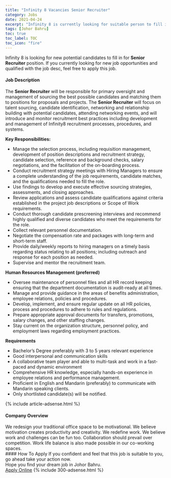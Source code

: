 ```yaml
---
title: "Infinity 8 Vacancies Senior Recruiter" 
category: Jobs 
date: 2021-04-24 
excerpt: "Infinity 8 is currently looking for suitable person to fill in the Senior Recruiter which based in Johor Bahru" 
tags: [Johor Bahru] 
toc: true 
toc_label: TOC 
toc_icon: "fire" 
--- 
```


<p>Infinity 8 is looking for new potential candidates to fill in for <b>Senior Recruiter</b> position. If you currently looking for new job opportunities and qualified with the job desc, feel free to apply this job.
</p><div><div><h4>Job Description</h4></div><div><div><span><div><p>The <strong>Senior Recruiter</strong> will be responsible for primary oversight and management of sourcing the best possible candidates and matching them to positions for proposals and projects. The <strong>Senior Recruiter</strong> will focus on talent sourcing, candidate identification, networking and relationship building with potential candidates, attending networking events, and will introduce and monitor recruitment best practices including development and management of Infinity8 recruitment processes, procedures, and systems.</p><p><strong>Key Responsibilities:</strong></p><ul><li>Manage the selection process, including requisition management, development of position descriptions and recruitment strategy, candidate selection, reference and background checks, salary negotiations, and the facilitation of the on-boarding process.</li><li>Conduct recruitment strategy meetings with Hiring Managers to ensure a complete understanding of the job requirements, candidate matches, and the qualifications needed to fill the role.</li><li>Use findings to develop and execute effective sourcing strategies, assessments, and closing approaches.</li><li>Review applications and assess candidate qualifications against criteria established in the project job descriptions or Scope of Work requirements.</li><li>Conduct thorough candidate prescreening interviews and recommend highly qualified and diverse candidates who meet the requirements for the role.</li><li>Collect relevant personnel documentation.</li><li>Negotiate the compensation rate and packages with long-term and short-term staff.</li><li>Provide daily/weekly reports to hiring managers on a timely basis regarding status relating to all positions; including outreach and response for each position as needed.</li><li>Supervise and mentor the recruitment team.</li></ul><p><strong>Human Resources Management (preferred)</strong></p><ul><li>Oversee maintenance of personnel files and all HR record keeping ensuring that the department documentation is audit-ready at all times.</li><li>Manage and provide guidance in the areas of benefits administration, employee relations, policies and procedures.</li><li>Develop, implement, and ensure regular update on all HR policies, process and procedures to adhere to rules and regulations.</li><li>Prepare appropriate approval documents for transfers, promotions, salary changes, and other staffing changes.</li><li>Stay current on the organization structure, personnel policy, and employment laws regarding employment practices.</li></ul><p><strong>Requirements</strong></p><ul><li>Bachelor&#8217;s Degree preferably with 3 to 5 years relevant experience</li><li>Good interpersonal and communication skills</li><li>A collaborative team player and able to multi-task and work in a fast-paced and dynamic environment</li><li>Comprehensive HR knowledge, especially hands-on experience in employee relations and performance management.</li><li>Proficient in English and Mandarin (preferably) to communicate with Mandarin speaking clients.&#160;</li><li>Only shortlisted candidate(s) will be notified.</li></ul></div></span></div></div></div> 
{% include article-adsense.html %} 
<div><div><h4>Company Overview</h4></div><div><div><span><div><div>
	We redesign your traditional office space to be motivational. We believe motivation creates productivity and creativity.&#160;We&#160;redefine work. We believe work and challenges can be fun too. Collaboration should prevail over competition. Work life balance is also made possible in our co-working spaces.</div></div></span></div></div></div> 
#### How To Apply 
If you confident and feel that this job is suitable to you, go ahead take your action now. <br/> 
Hope you find your dream job in Johor Bahru. <br/> 
<a href="https://www.jobstreet.com.my/en/job/senior-recruiter-4547221?jobId=jobstreet-my-job-4547221&" class="btn btn--info" target="_blank" rel="nofollow noopenner">Apply Online</a> 
{% include 300-adsense.html %} 